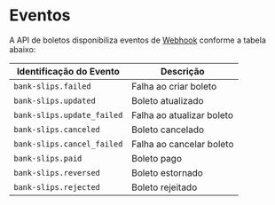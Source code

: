 # Eventos

A API de boletos disponibiliza eventos de [Webhook](www.google.com) conforme a tabela abaixo:

| Identificação do Evento | Descrição |
| --- | ----------- |
| `bank-slips.failed` | Falha ao criar boleto |
| `bank-slips.updated` | Boleto atualizado |
| `bank-slips.update_failed` | Falha ao atualizar boleto |
| `bank-slips.canceled` | Boleto cancelado |
| `bank-slips.cancel_failed` | Falha ao cancelar boleto |
| `bank-slips.paid` | Boleto pago |
| `bank-slips.reversed` | Boleto estornado |
| `bank-slips.rejected` | Boleto rejeitado |